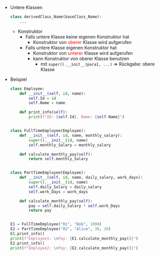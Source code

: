 - Untere Klassen 
	```python
	class derivedClass_Name(baseClass_Name):
		...
	```
	- Konstruktor 
		- Falls untere Klasse keine eigenen Konstruktor hat 
			- Konstruktor von <font color = "red">oberer</font> Klasse wird aufgerufen 
		- Falls untere Klasse eigenen Konstruktor hat
			- Konstruktor von <font color = "red">unterer</font> Klasse wird aufgerufen 
			- kann Konstruktor von oberer Klasse benutzen 
				- mit `super().__init__(para1, ...)` $\Rightarrow$ Rückgabe: obere Klasse 

- Beispiel 
	```python
	class Employee:
	    def __init__(self, id, name):
	        self.Id = id
	        self.Name = name
	
	    def print_info(self):
	        print(f"ID: {self.Id}, Name: {self.Name}")
	
	
	class FullTimeEmployee(Employee):
	    def __init__(self, id, name, monthly_salary):
	        super().__init__(id, name)
	        self.monthly_Salary = monthly_salary
	
	    def calculate_monthly_pay(self):
	        return self.monthly_Salary
	
	
	class PartTimeEmployee(Employee):
	    def __init__(self, id, name, daily_salary, work_days):
	        super().__init__(id, name)
	        self.daily_Salary = daily_salary
	        self.work_Days = work_days
	
	    def calculate_monthly_pay(self):
	        pay = self.daily_Salary * self.work_Days
	        return pay
	
	
	E1 = FullTimeEmployee("01", "Bob", 1000)
	E2 = PartTimeEmployee("02", "Alice", 30, 20)
	E1.print_info()
	print(f"Employee1: \nPay: {E1.calculate_monthly_pay()}")
	E2.print_info()
	print(f"Employee2: \nPay: {E2.calculate_monthly_pay()}")
	```
